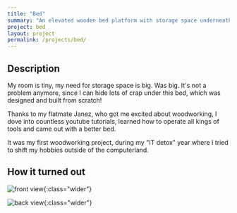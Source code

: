```yaml
---
title: "Bed"
summary: "An elevated wooden bed platform with storage space underneath"
project: bed
layout: project
permalink: /projects/bed/
---
```




## Description

My room is tiny, my need for storage space is big. Was big. It's not a problem anymore, since I can hide lots of crap under this bed, which was designed and built from scratch!

Thanks to my flatmate Janez, who got me excited about woodworking, I dove into countless youtube tutorials, learned how to operate all kings of tools and came out with a better bed.


It was my first woodworking project, during my "IT detox" year where I tried to shift my hobbies outside of the computerland. 

## How it turned out

![front view](/assets/images/projects/bed/finished_full.jpg){:class="wider"}

![back view](/assets/images/projects/bed/finished_bare.jpg){:class="wider"}

